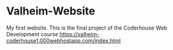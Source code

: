 # Valheim-Website
My first website. This is the final project of the Coderhouse Web Development course
https://valheim-coderhouse1.000webhostapp.com/index.html
